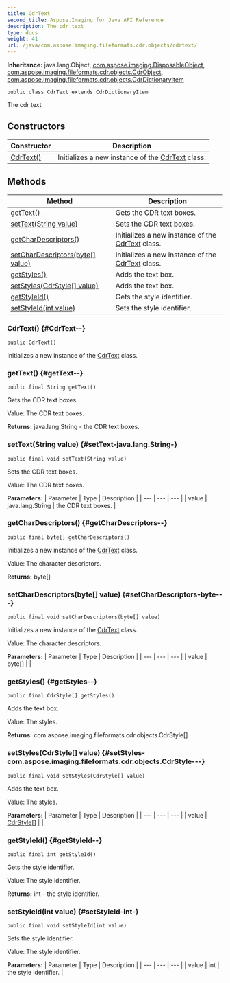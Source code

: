 ```yaml
---
title: CdrText
second_title: Aspose.Imaging for Java API Reference
description: The cdr text
type: docs
weight: 41
url: /java/com.aspose.imaging.fileformats.cdr.objects/cdrtext/
---
```

**Inheritance:**
java.lang.Object, [com.aspose.imaging.DisposableObject](../../com.aspose.imaging/disposableobject), [com.aspose.imaging.fileformats.cdr.objects.CdrObject](../../com.aspose.imaging.fileformats.cdr.objects/cdrobject), [com.aspose.imaging.fileformats.cdr.objects.CdrDictionaryItem](../../com.aspose.imaging.fileformats.cdr.objects/cdrdictionaryitem)
```
public class CdrText extends CdrDictionaryItem
```

The cdr text
## Constructors

| Constructor | Description |
| --- | --- |
| [CdrText()](#CdrText--) | Initializes a new instance of the [CdrText](../../com.aspose.imaging.fileformats.cdr.objects/cdrtext) class. |
## Methods

| Method | Description |
| --- | --- |
| [getText()](#getText--) | Gets the CDR text boxes. |
| [setText(String value)](#setText-java.lang.String-) | Sets the CDR text boxes. |
| [getCharDescriptors()](#getCharDescriptors--) | Initializes a new instance of the [CdrText](../../com.aspose.imaging.fileformats.cdr.objects/cdrtext) class. |
| [setCharDescriptors(byte[] value)](#setCharDescriptors-byte---) | Initializes a new instance of the [CdrText](../../com.aspose.imaging.fileformats.cdr.objects/cdrtext) class. |
| [getStyles()](#getStyles--) | Adds the text box. |
| [setStyles(CdrStyle[] value)](#setStyles-com.aspose.imaging.fileformats.cdr.objects.CdrStyle---) | Adds the text box. |
| [getStyleId()](#getStyleId--) | Gets the style identifier. |
| [setStyleId(int value)](#setStyleId-int-) | Sets the style identifier. |
### CdrText() {#CdrText--}
```
public CdrText()
```


Initializes a new instance of the [CdrText](../../com.aspose.imaging.fileformats.cdr.objects/cdrtext) class.

### getText() {#getText--}
```
public final String getText()
```


Gets the CDR text boxes.

Value: The CDR text boxes.

**Returns:**
java.lang.String - the CDR text boxes.
### setText(String value) {#setText-java.lang.String-}
```
public final void setText(String value)
```


Sets the CDR text boxes.

Value: The CDR text boxes.

**Parameters:**
| Parameter | Type | Description |
| --- | --- | --- |
| value | java.lang.String | the CDR text boxes. |

### getCharDescriptors() {#getCharDescriptors--}
```
public final byte[] getCharDescriptors()
```


Initializes a new instance of the [CdrText](../../com.aspose.imaging.fileformats.cdr.objects/cdrtext) class.

Value: The character descriptors.

**Returns:**
byte[]
### setCharDescriptors(byte[] value) {#setCharDescriptors-byte---}
```
public final void setCharDescriptors(byte[] value)
```


Initializes a new instance of the [CdrText](../../com.aspose.imaging.fileformats.cdr.objects/cdrtext) class.

Value: The character descriptors.

**Parameters:**
| Parameter | Type | Description |
| --- | --- | --- |
| value | byte[] |  |

### getStyles() {#getStyles--}
```
public final CdrStyle[] getStyles()
```


Adds the text box.

Value: The styles.

**Returns:**
com.aspose.imaging.fileformats.cdr.objects.CdrStyle[]
### setStyles(CdrStyle[] value) {#setStyles-com.aspose.imaging.fileformats.cdr.objects.CdrStyle---}
```
public final void setStyles(CdrStyle[] value)
```


Adds the text box.

Value: The styles.

**Parameters:**
| Parameter | Type | Description |
| --- | --- | --- |
| value | [CdrStyle\[\]](../../com.aspose.imaging.fileformats.cdr.objects/cdrstyle) |  |

### getStyleId() {#getStyleId--}
```
public final int getStyleId()
```


Gets the style identifier.

Value: The style identifier.

**Returns:**
int - the style identifier.
### setStyleId(int value) {#setStyleId-int-}
```
public final void setStyleId(int value)
```


Sets the style identifier.

Value: The style identifier.

**Parameters:**
| Parameter | Type | Description |
| --- | --- | --- |
| value | int | the style identifier. |

